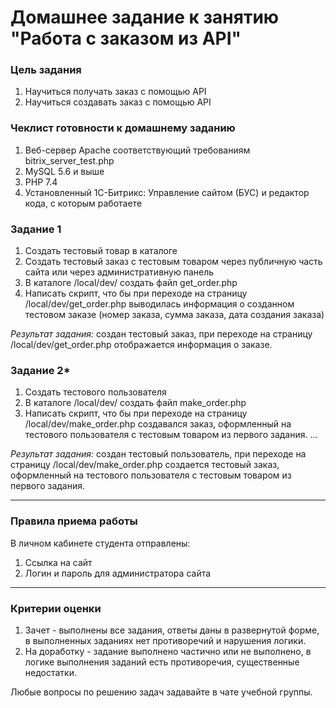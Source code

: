 # Домашнее задание к занятию "Работа с заказом из API"

### Цель задания
1. Научиться получать заказ с помощью API
2. Научиться создавать заказ с помощью API


### Чеклист готовности к домашнему заданию

1. Веб-сервер Apache соответствующий требованиям bitrix_server_test.php
2. MySQL 5.6 и выше
3. PHP 7.4
4. Установленный 1С-Битрикс: Управление сайтом (БУС) и редактор кода, с которым работаете

### Задание 1
1. Создать тестовый товар в каталоге
2. Создать тестовый заказ с тестовым товаром через публичную часть сайта или через административную панель
3. В каталоге /local/dev/ создать файл get_order.php
4. Написать скрипт, что бы при переходе на страницу /local/dev/get_order.php выводилась информация о созданном тестовом заказе (номер заказа, сумма заказа, дата создания заказа)


*Результат задания:* создан тестовый заказ, при переходе на страницу /local/dev/get_order.php отображается информация о заказе.

### Задание 2*
1. Создать тестового пользователя
2. В каталоге /local/dev/ создать файл make_order.php
3. Написать скрипт, что бы при переходе на страницу /local/dev/make_order.php создавался заказ, оформленный на тестового пользователя с тестовым товаром из первого задания.
   ...

*Результат задания:* создан тестовый пользователь, при переходе на страницу /local/dev/make_order.php создается тестовый заказ, оформленный на тестового пользователя с тестовым товаром из первого задания.

------

### Правила приема работы

В личном кабинете студента отправлены:
1.  Ссылка на сайт
2.  Логин и пароль для администратора сайта

------

### Критерии оценки

1. Зачет - выполнены все задания, ответы даны в развернутой форме, в выполненных заданиях нет противоречий и нарушения логики.
2. На доработку - задание выполнено частично или не выполнено, в логике выполнения заданий есть противоречия, существенные недостатки.

Любые вопросы по решению задач задавайте в чате учебной группы.


